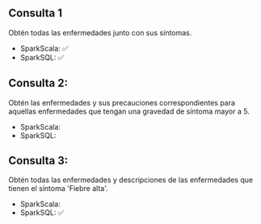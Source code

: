 ## Consulta 1

Obtén todas las enfermedades junto con sus síntomas.
  - SparkScala: ✅
  - SparkSQL: ✅

## Consulta 2:

Obtén las enfermedades y sus precauciones correspondientes para aquellas enfermedades que tengan una gravedad de síntoma mayor a 5.
  - SparkScala:
  - SparkSQL:

## Consulta 3:

Obtén todas las enfermedades y descripciones de las enfermedades que tienen el síntoma 'Fiebre alta'.
  - SparkScala:
  - SparkSQL: ✅
